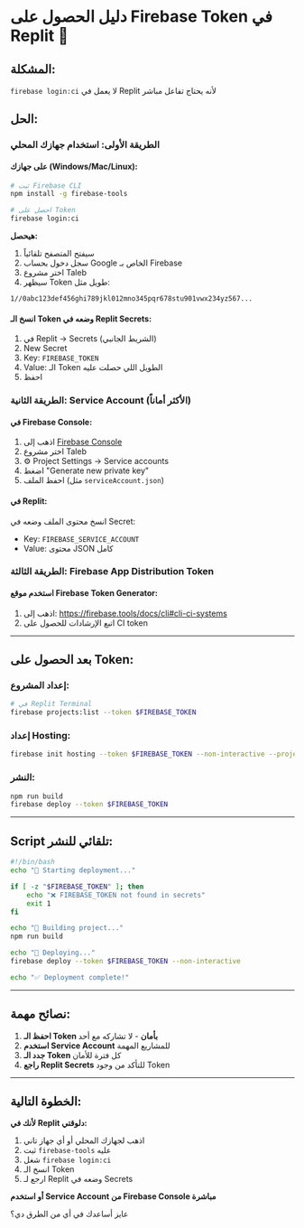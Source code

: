 # دليل الحصول على Firebase Token في Replit 🔑

## المشكلة:
`firebase login:ci` لا يعمل في Replit لأنه يحتاج تفاعل مباشر

## الحل:

### الطريقة الأولى: استخدام جهازك المحلي

#### على جهازك (Windows/Mac/Linux):
```bash
# ثبت Firebase CLI
npm install -g firebase-tools

# احصل على Token
firebase login:ci
```

**هيحصل:**
1. سيفتح المتصفح تلقائياً
2. سجل دخول بحساب Google الخاص بـ Firebase
3. اختر مشروع Taleb
4. سيظهر Token طويل مثل:
```
1//0abc123def456ghi789jkl012mno345pqr678stu901vwx234yz567...
```

#### انسخ الـ Token وضعه في Replit Secrets:
1. في Replit → Secrets (الشريط الجانبي)
2. New Secret
3. Key: `FIREBASE_TOKEN`
4. Value: الـ Token الطويل اللي حصلت عليه
5. احفظ

### الطريقة الثانية: Service Account (الأكثر أماناً)

#### في Firebase Console:
1. اذهب إلى [Firebase Console](https://console.firebase.google.com)
2. اختر مشروع Taleb
3. ⚙️ Project Settings → Service accounts
4. اضغط "Generate new private key"
5. احفظ الملف (مثل `serviceAccount.json`)

#### في Replit:
انسخ محتوى الملف وضعه في Secret:
- Key: `FIREBASE_SERVICE_ACCOUNT`
- Value: محتوى JSON كامل

### الطريقة الثالثة: Firebase App Distribution Token

#### استخدم موقع Firebase Token Generator:
1. اذهب إلى: https://firebase.tools/docs/cli#cli-ci-systems
2. اتبع الإرشادات للحصول على CI token

---

## بعد الحصول على Token:

### إعداد المشروع:
```bash
# في Replit Terminal
firebase projects:list --token $FIREBASE_TOKEN
```

### إعداد Hosting:
```bash
firebase init hosting --token $FIREBASE_TOKEN --non-interactive --project your-project-id
```

### النشر:
```bash
npm run build
firebase deploy --token $FIREBASE_TOKEN
```

---

## Script تلقائي للنشر:

```bash
#!/bin/bash
echo "🎯 Starting deployment..."

if [ -z "$FIREBASE_TOKEN" ]; then
    echo "❌ FIREBASE_TOKEN not found in secrets"
    exit 1
fi

echo "🔄 Building project..."
npm run build

echo "🚀 Deploying..."
firebase deploy --token $FIREBASE_TOKEN --non-interactive

echo "✅ Deployment complete!"
```

---

## نصائح مهمة:

1. **احفظ الـ Token بأمان** - لا تشاركه مع أحد
2. **استخدم Service Account** للمشاريع المهمة
3. **جدد الـ Token** كل فترة للأمان
4. **راجع Replit Secrets** للتأكد من وجود Token

---

## الخطوة التالية:

**لأنك في Replit دلوقتي:**
1. اذهب لجهازك المحلي أو أي جهاز تاني
2. ثبت `firebase-tools` عليه
3. شغل `firebase login:ci`
4. انسخ الـ Token
5. ارجع لـ Replit وضعه في Secrets

**أو استخدم Service Account من Firebase Console مباشرة**

عايز أساعدك في أي من الطرق دي؟